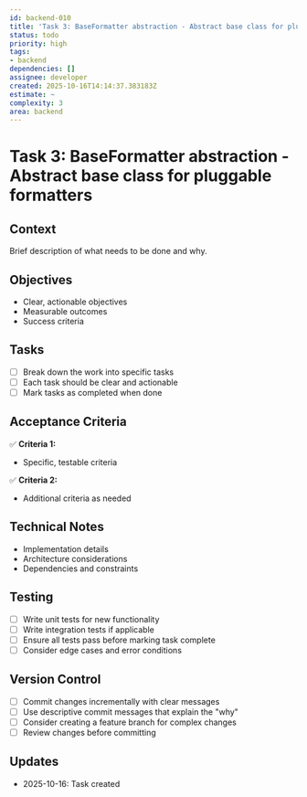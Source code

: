 ```yaml
---
id: backend-010
title: 'Task 3: BaseFormatter abstraction - Abstract base class for pluggable formatters'
status: todo
priority: high
tags:
- backend
dependencies: []
assignee: developer
created: 2025-10-16T14:14:37.383183Z
estimate: ~
complexity: 3
area: backend
---
```


# Task 3: BaseFormatter abstraction - Abstract base class for pluggable formatters

## Context
Brief description of what needs to be done and why.

## Objectives
- Clear, actionable objectives
- Measurable outcomes
- Success criteria

## Tasks
- [ ] Break down the work into specific tasks
- [ ] Each task should be clear and actionable
- [ ] Mark tasks as completed when done

## Acceptance Criteria
✅ **Criteria 1:**
- Specific, testable criteria

✅ **Criteria 2:**
- Additional criteria as needed

## Technical Notes
- Implementation details
- Architecture considerations
- Dependencies and constraints

## Testing
- [ ] Write unit tests for new functionality
- [ ] Write integration tests if applicable
- [ ] Ensure all tests pass before marking task complete
- [ ] Consider edge cases and error conditions

## Version Control
- [ ] Commit changes incrementally with clear messages
- [ ] Use descriptive commit messages that explain the "why"
- [ ] Consider creating a feature branch for complex changes
- [ ] Review changes before committing

## Updates
- 2025-10-16: Task created
